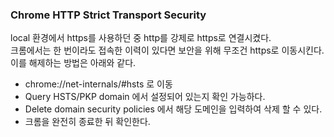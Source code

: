 ### Chrome HTTP Strict Transport Security
local 환경에서 https를 사용하던 중 http를 강제로 https로 연결시켰다.   
크롬에서는 한 번이라도 접속한 이력이 있다면 보안을 위해 무조건 https로 이동시킨다.   
이를 해제하는 방법은 아래와 같다.

- chrome://net-internals/#hsts 로 이동
- Query HSTS/PKP domain 에서 설정되어 있는지 확인 가능하다.
- Delete domain security policies 에서 해당 도메인을 입력하여 삭제 할 수 있다.
- 크롬을 완전히 종료한 뒤 확인한다.